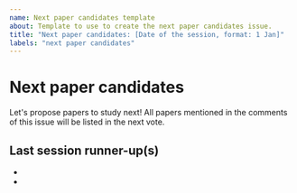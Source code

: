 ```yaml
---
name: Next paper candidates template
about: Template to use to create the next paper candidates issue.
title: "Next paper candidates: [Date of the session, format: 1 Jan]"
labels: "next paper candidates"
---
```


# Next paper candidates
Let's propose papers to study next! All papers mentioned in the comments of this issue will be listed in the next vote.

## Last session runner-up(s)
-
-
